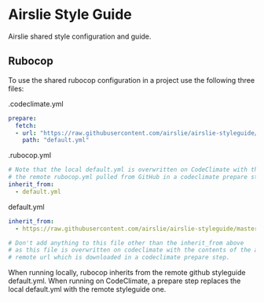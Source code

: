 # Airslie Style Guide

Airslie shared style configuration and guide.

## Rubocop

To use the shared rubocop configuration in a project use the following three files:

.codeclimate.yml
```yaml
prepare:
  fetch:
  - url: "https://raw.githubusercontent.com/airslie/airslie-styleguide/master/rubocop.yml"
    path: "default.yml"
```

.rubocop.yml
```yaml
# Note that the local default.yml is overwritten on CodeClimate with the contents of
# the remote rubocop.yml pulled from GitHub in a codeclimate prepare step.
inherit_from:
  - default.yml
```

default.yml
```yaml
inherit_from:
  - https://raw.githubusercontent.com/airslie/airslie-styleguide/master/rubocop.yml

# Don't add anything to this file other than the inherit_from above
# as this file is overwritten on codeclimate with the contents of the above
# remote url which is downloaded in a codeclimate prepare step.
```

When running locally, rubocop inherits from the remote github styleguide default.yml.
When running on CodeClimate, a prepare step replaces the local default.yml with the remote
styleguide one.
